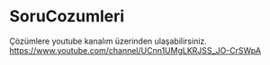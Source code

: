 # SoruCozumleri

Çözümlere youtube kanalım üzerinden ulaşabilirsiniz.
https://www.youtube.com/channel/UCnn1UMgLKRJSS_JO-CrSWpA
